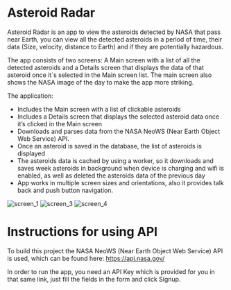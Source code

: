 # Asteroid Radar

Asteroid Radar is an app to view the asteroids detected by NASA that pass near Earth, you can view all the detected asteroids in a period of time, their data (Size, velocity, distance to Earth) and if they are potentially hazardous.

The app consists of two screens: A Main screen with a list of all the detected asteroids and a Details screen that displays the data of that asteroid once it´s selected in the Main screen list. The main screen also shows the NASA image of the day to make the app more striking.

The application:

* Includes the Main screen with a list of clickable asteroids
* Includes a Details screen that displays the selected asteroid data once it’s clicked in the Main screen
* Downloads and parses data from the NASA NeoWS (Near Earth Object Web Service) API.
* Once an asteroid is saved in the database, the list of asteroids is displayed
* The asteroids data is cached by using a worker, so it downloads and saves week asteroids in background when device is charging and wifi is enabled, as well as deleted the asteroids data of the previous day
* App works in multiple screen sizes and orientations, also it provides talk back and push button navigation.

![screen_1](https://github.com/hugo-andreassa/asteroid-radar/assets/50621697/dd3a7875-86b2-4fa9-b6a2-e3f39ed04563)
![screen_3](https://github.com/hugo-andreassa/asteroid-radar/assets/50621697/4c8ebffd-65d9-4ff5-ba67-4c0404badbfe)
![screen_4](https://github.com/hugo-andreassa/asteroid-radar/assets/50621697/bfe65bf1-cc14-4a2b-ac25-a80a4898bcc0)

# Instructions for using API

To build this project the NASA NeoWS (Near Earth Object Web Service) API is used, which can be found here: https://api.nasa.gov/

In order to run the app, you need an API Key which is provided for you in that same link, just fill the fields in the form and click Signup.
